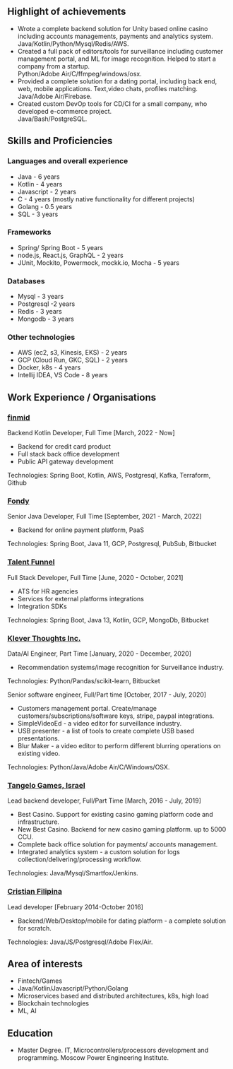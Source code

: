 ## Highlight of achievements

* Wrote a complete backend solution for Unity based online casino including accounts managements, payments and analytics system.   
  Java/Kotlin/Python/Mysql/Redis/AWS.
* Created a full pack of editors/tools for surveillance including customer management portal, and ML for image recognition. Helped to start a company from a startup.   
  Python/Adobe Air/C/ffmpeg/windows/osx.  
* Provided a complete solution for a dating portal, including back end, web, mobile applications. Text,video chats, profiles matching. 
  Java/Adobe Air/Firebase.
* Created custom DevOp tools for CD/CI for a small company, who developed e-commerce project.   
  Java/Bash/PostgreSQL.

## Skills and Proficiencies

### Languages and overall experience

* Java - 6 years
* Kotlin - 4 years
* Javascript - 2 years
* C - 4 years (mostly native functionality for different projects)
* Golang - 0.5 years
* SQL - 3 years 

### Frameworks
* Spring/ Spring Boot - 5 years
* node.js, React.js, GraphQL - 2 years
* JUnit, Mockito, Powermock, mockk.io, Mocha - 5 years 

### Databases
* Mysql - 3 years
* Postgresql -2 years
* Redis - 3 years
* Mongodb - 3 years

### Other technologies
* AWS (ec2, s3, Kinesis, EKS) - 2 years
* GCP (Cloud Run, GKC, SQL) - 2 years
* Docker, k8s - 4 years
* Intellij IDEA, VS Code - 8 years

## Work Experience / Organisations

### [finmid](https://finmid.com/)
Backend Kotlin Developer, Full Time [March, 2022 - Now]  
* Backend for credit card product
* Full stack back office development
* Public API gateway development

Technologies: Spring Boot, Kotlin, AWS, Postgresql, Kafka, Terraform, Github

### [Fondy](https://fondy.io/en/)
Senior Java Developer, Full Time [September, 2021 - March, 2022]  
* Backend for online payment platform, PaaS

Technologies: Spring Boot, Java 11, GCP, Postgresql, PubSub, Bitbucket

### [Talent Funnel](https://www.talent-funnel.com/)
Full Stack Developer, Full Time [June, 2020 - October, 2021]  
* ATS for HR agencies
* Services for external platforms integrations
* Integration SDKs

Technologies: Spring Boot, Java 13, Kotlin, GCP, MongoDb, Bitbucket

### [Klever Thoughts Inc.](https://www.investigationve.com/)
Data/AI Engineer, Part Time [January, 2020 - December, 2020]
* Recommendation systems/image recognition for Surveillance industry.

Technologies: Python/Pandas/scikit-learn, Bitbucket

Senior software engineer, Full/Part time [October, 2017 - July, 2020]
* Customers management portal. Create/manage customers/subscriptions/software keys, stripe, paypal integrations.
* SimpleVideoEd - a video editor for surveillance industry. 
* USB presenter - a list of tools to create complete USB based presentations.
* Blur Maker - a video editor to perform different blurring operations on existing video.   

Technologies: Python/Java/Adobe Air/C/Windows/OSX.

### [Tangelo Games, Israel](https://tangelogames.com/)
Lead backend developer, Full/Part Time [March, 2016 - July, 2019]
* Best Casino. Support for existing casino gaming platform code and infrastructure. 
* New Best Casino. Backend for new casino gaming platform. up to 5000 CCU.
* Complete back office solution for payments/ accounts management.
* Integrated analytics system - a custom solution for logs collection/delivering/processing workflow.  

Technologies: Java/Mysql/Smartfox/Jenkins.

### [Cristian Filipina](https://www.christianfilipina.com/)
Lead developer [February 2014-October 2016]
* Backend/Web/Desktop/mobile for dating platform - a complete solution for scratch.   

Technologies: Java/JS/Postgresql/Adobe Flex/Air.

## Area of interests
* Fintech/Games
* Java/Kotlin/Javascript/Python/Golang
* Microservices based and distributed architectures, k8s, high load
* Blockchain technologies
* ML, AI

## Education
* Master Degree. IT, Microcontrollers/processors development and programming. Moscow Power Engineering Institute. 
